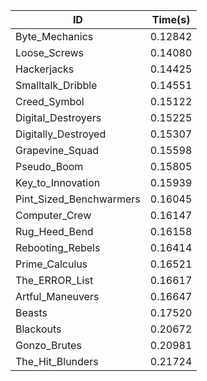 |ID|Time(s)|
|-|-|
|Byte_Mechanics|0.12842|
|Loose_Screws|0.14080|
|Hackerjacks|0.14425|
|Smalltalk_Dribble|0.14551|
|Creed_Symbol|0.15122|
|Digital_Destroyers|0.15225|
|Digitally_Destroyed|0.15307|
|Grapevine_Squad|0.15598|
|Pseudo_Boom|0.15805|
|Key_to_Innovation|0.15939|
|Pint_Sized_Benchwarmers|0.16045|
|Computer_Crew|0.16147|
|Rug_Heed_Bend|0.16158|
|Rebooting_Rebels|0.16414|
|Prime_Calculus|0.16521|
|The_ERROR_List|0.16617|
|Artful_Maneuvers|0.16647|
|Beasts|0.17520|
|Blackouts|0.20672|
|Gonzo_Brutes|0.20981|
|The_Hit_Blunders|0.21724|
